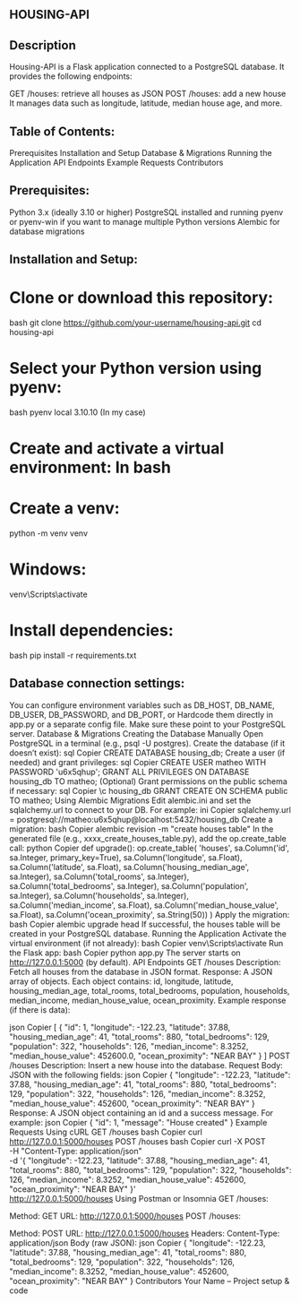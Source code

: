 ## HOUSING-API

## Description

Housing-API is a Flask application connected to a PostgreSQL database. It provides the following endpoints:

GET /houses: retrieve all houses as JSON
POST /houses: add a new house
It manages data such as longitude, latitude, median house age, and more.

## Table of Contents:

Prerequisites
Installation and Setup
Database & Migrations
Running the Application
API Endpoints
Example Requests
Contributors


## Prerequisites:

Python 3.x (ideally 3.10 or higher)
PostgreSQL installed and running
pyenv or pyenv-win if you want to manage multiple Python versions
Alembic for database migrations


## Installation and Setup:

# Clone or download this repository:

bash
git clone https://github.com/your-username/housing-api.git
cd housing-api

# Select your Python version using pyenv:

bash
pyenv local 3.10.10 (In my case)

# Create and activate a virtual environment: In bash

# Create a venv:

python -m venv venv

# Windows:

venv\Scripts\activate

# Install dependencies:

bash
pip install -r requirements.txt


## Database connection settings:

You can configure environment variables such as DB_HOST, DB_NAME, DB_USER, DB_PASSWORD, and DB_PORT, or
Hardcode them directly in app.py or a separate config file.
Make sure these point to your PostgreSQL server.
Database & Migrations
Creating the Database Manually
Open PostgreSQL in a terminal (e.g., psql -U postgres).
Create the database (if it doesn’t exist):
sql
Copier
CREATE DATABASE housing_db;
Create a user (if needed) and grant privileges:
sql
Copier
CREATE USER matheo WITH PASSWORD 'u6x5qhup';
GRANT ALL PRIVILEGES ON DATABASE housing_db TO matheo;
(Optional) Grant permissions on the public schema if necessary:
sql
Copier
\c housing_db
GRANT CREATE ON SCHEMA public TO matheo;
Using Alembic Migrations
Edit alembic.ini and set the sqlalchemy.url to connect to your DB. For example:
ini
Copier
sqlalchemy.url = postgresql://matheo:u6x5qhup@localhost:5432/housing_db
Create a migration:
bash
Copier
alembic revision -m "create houses table"
In the generated file (e.g., xxxx_create_houses_table.py), add the op.create_table call:
python
Copier
def upgrade():
    op.create_table(
        'houses',
        sa.Column('id', sa.Integer, primary_key=True),
        sa.Column('longitude', sa.Float),
        sa.Column('latitude', sa.Float),
        sa.Column('housing_median_age', sa.Integer),
        sa.Column('total_rooms', sa.Integer),
        sa.Column('total_bedrooms', sa.Integer),
        sa.Column('population', sa.Integer),
        sa.Column('households', sa.Integer),
        sa.Column('median_income', sa.Float),
        sa.Column('median_house_value', sa.Float),
        sa.Column('ocean_proximity', sa.String(50))
    )
Apply the migration:
bash
Copier
alembic upgrade head
If successful, the houses table will be created in your PostgreSQL database.
Running the Application
Activate the virtual environment (if not already):
bash
Copier
venv\Scripts\activate
Run the Flask app:
bash
Copier
python app.py
The server starts on http://127.0.0.1:5000 (by default).
API Endpoints
GET /houses
Description: Fetch all houses from the database in JSON format.
Response:
A JSON array of objects. Each object contains:
id, longitude, latitude, housing_median_age, total_rooms, total_bedrooms, population, households, median_income, median_house_value, ocean_proximity.
Example response (if there is data):

json
Copier
[
  {
    "id": 1,
    "longitude": -122.23,
    "latitude": 37.88,
    "housing_median_age": 41,
    "total_rooms": 880,
    "total_bedrooms": 129,
    "population": 322,
    "households": 126,
    "median_income": 8.3252,
    "median_house_value": 452600.0,
    "ocean_proximity": "NEAR BAY"
  }
]
POST /houses
Description: Insert a new house into the database.
Request Body: JSON with the following fields:
json
Copier
{
  "longitude": -122.23,
  "latitude": 37.88,
  "housing_median_age": 41,
  "total_rooms": 880,
  "total_bedrooms": 129,
  "population": 322,
  "households": 126,
  "median_income": 8.3252,
  "median_house_value": 452600,
  "ocean_proximity": "NEAR BAY"
}
Response: A JSON object containing an id and a success message. For example:
json
Copier
{
  "id": 1,
  "message": "House created"
}
Example Requests
Using cURL
GET /houses
bash
Copier
curl http://127.0.0.1:5000/houses
POST /houses
bash
Copier
curl -X POST \
     -H "Content-Type: application/json" \
     -d '{
           "longitude": -122.23,
           "latitude": 37.88,
           "housing_median_age": 41,
           "total_rooms": 880,
           "total_bedrooms": 129,
           "population": 322,
           "households": 126,
           "median_income": 8.3252,
           "median_house_value": 452600,
           "ocean_proximity": "NEAR BAY"
         }' \
     http://127.0.0.1:5000/houses
Using Postman or Insomnia
GET /houses:

Method: GET
URL: http://127.0.0.1:5000/houses
POST /houses:

Method: POST
URL: http://127.0.0.1:5000/houses
Headers: Content-Type: application/json
Body (raw JSON):
json
Copier
{
  "longitude": -122.23,
  "latitude": 37.88,
  "housing_median_age": 41,
  "total_rooms": 880,
  "total_bedrooms": 129,
  "population": 322,
  "households": 126,
  "median_income": 8.3252,
  "median_house_value": 452600,
  "ocean_proximity": "NEAR BAY"
}
Contributors
Your Name – Project setup & code
